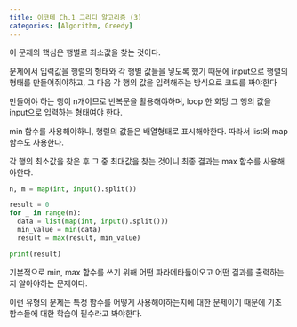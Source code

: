 ```yaml
---
title: 이코테 Ch.1 그리디 알고리즘 (3)
categories: [Algorithm, Greedy]
---
```


이 문제의 핵심은 행별로 최소값을 찾는 것이다.

문제에서 입력값을 행렬의 형태와 각 행별 값들을 넣도록 했기 때문에 input으로 행렬의 형태를 만들어줘야하고, 그 다음 각 행의 값을 입력해주는 방식으로 코드를 짜야한다

만들어야 하는 행이 n개이므로 반복문을 활용해야하며, loop 한 회당 그 행의 값을 input으로 입력하는 형태여야 한다.

min 함수를 사용해야하니, 행렬의 값들은 배열형태로 표시해야한다. 따라서 list와 map 함수도 사용한다.

각 행의 최소값을 찾은 후 그 중 최대값을 찾는 것이니 최종 결과는 max 함수를 사용해야한다.

```python
n, m = map(int, input().split())

result = 0
for _ in range(n):
  data = list(map(int, input().split()))
  min_value = min(data)
  result = max(result, min_value)

print(result)
```

기본적으로 min, max 함수를 쓰기 위해 어떤 파라메타들이오고 어떤 결과를 출력하는지 알아야하는 문제이다.

이런 유형의 문제는 특정 함수를 어떻게 사용해야하는지에 대한 문제이기 때문에 기초 함수들에 대한 학습이 필수라고 봐야한다.
